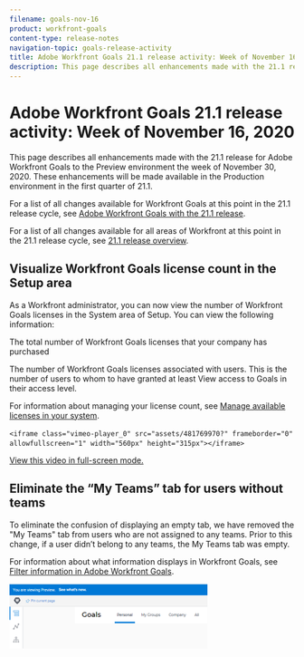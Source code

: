 ```yaml
---
filename: goals-nov-16
product: workfront-goals
content-type: release-notes
navigation-topic: goals-release-activity
title: Adobe Workfront Goals 21.1 release activity: Week of November 16, 2020
description: This page describes all enhancements made with the 21.1 release for Adobe Workfront Goals to the Preview environment the week of November 30, 2020. These enhancements will be made available in the Production environment in the first quarter of 21.1.
---
```


# Adobe Workfront Goals 21.1 release activity:&nbsp;Week of November 16, 2020

This page describes all enhancements made with the 21.1 release for Adobe Workfront Goals to the Preview environment the week of November 30, 2020. These enhancements will be made available in the Production environment in the first quarter of 21.1.

For a list of all changes available for Workfront Goals at this point in the 21.1 release cycle, see [Adobe Workfront Goals with the 21.1 release](../../../../product-announcements/product-releases/goals-release-activity/goals-release-21-1.md).

For a list of all changes available for all areas of Workfront at this point in the 21.1 release cycle, see [21.1 release overview](../../../../product-announcements/product-releases/21.1-release-activity/21-1-release-overview.md).

## Visualize Workfront Goals license count in the Setup area

As a Workfront administrator, you can now view the number of Workfront Goals licenses in the System area of Setup. You can view the following information:

The total number of Workfront Goals licenses that your company has purchased

The number of Workfront Goals licenses associated with users. This is the number of users to whom to have granted at least View access to Goals in their access level.

For information about managing your license count, see [Manage available licenses in your system](../../../../administration-and-setup/get-started-wf-administration/manage-available-licenses-in-your-system.md).

`<iframe class="vimeo-player_0" src="assets/481769970?" frameborder="0" allowfullscreen="1" width="560px" height="315px"></iframe>`

[View this video in full-screen mode.](https://vimeo.com/481769970/14a32ce74d)

## Eliminate the “My Teams” tab for users without teams

To eliminate the confusion of displaying an empty tab, we have removed the "My Teams" tab from users who are not assigned to any teams. Prior to this change, if a user didn’t belong to any teams, the My Teams tab was empty.

For information about what information displays in Workfront Goals, see [Filter information in Adobe Workfront Goals](../../../../workfront-goals/goal-management/filter-information-wf-goals.md).

![](assets/goals-page-with-no-my-teams-tab-350x114.png)

